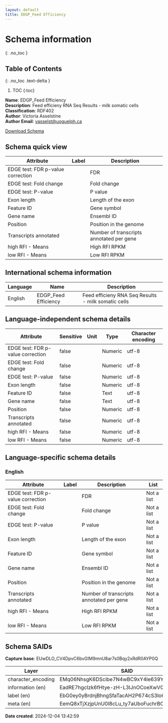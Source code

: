 ```yaml
---
layout: default  
title: EDGP_Feed Efficiency  
---
```


# Schema information
{: .no_toc }

## Table of Contents
{: .no_toc .text-delta }

1. TOC
{:toc}

**Name**: EDGP_Feed Efficiency  
**Description**: Feed efficieny RNA Seq Results - milk somatic cells  
**Classification**: RDF402  
**Author**: Victoria Asselstine  
**Author Email**: vasselst@uoguelph.ca  

[Download Schema](EDGP_Feed_OCA_bundle.zip)  

## Schema quick view

| Attribute | Label | Description |
| --- | --- | --- |
| EDGE test: FDR p-value correction |  | FDR |
| EDGE test: Fold change |  | Fold change |
| EDGE test: P-value |  | P value |
| Exon length |  | Length of the exon |
| Feature ID |  | Gene symbol |
| Gene name |  | Ensembl ID |
| Position |  | Position in the genome |
| Transcripts annotated |  | Number of transcripts annotated per gene |
| high RFI - Means |  | High RFI RPKM |
| low RFI - Means |  | Low RFI RPKM |

## International schema information

| Language | Name | Description |
| --- | --- | --- |
| English | EDGP_Feed Efficiency | Feed efficieny RNA Seq Results - milk somatic cells |

## Language-independent schema details

| Attribute | Sensitive | Unit | Type | Character encoding |
| --- | --- | --- | --- | --- |
| EDGE test: FDR p-value correction | false |  | Numeric | utf-8 |
| EDGE test: Fold change | false |  | Numeric | utf-8 |
| EDGE test: P-value | false |  | Numeric | utf-8 |
| Exon length | false |  | Numeric | utf-8 |
| Feature ID | false |  | Text | utf-8 |
| Gene name | false |  | Text | utf-8 |
| Position | false |  | Numeric | utf-8 |
| Transcripts annotated | false |  | Numeric | utf-8 |
| high RFI - Means | false |  | Numeric | utf-8 |
| low RFI - Means | false |  | Numeric | utf-8 |

## Language-specific schema details

### English

| Attribute | Label | Description | List |
| --- | --- | --- | --- |
| EDGE test: FDR p-value correction |  | FDR | Not a list |
| EDGE test: Fold change |  | Fold change | Not a list |
| EDGE test: P-value |  | P value | Not a list |
| Exon length |  | Length of the exon | Not a list |
| Feature ID |  | Gene symbol | Not a list |
| Gene name |  | Ensembl ID | Not a list |
| Position |  | Position in the genome | Not a list |
| Transcripts annotated |  | Number of transcripts annotated per gene | Not a list |
| high RFI - Means |  | High RFI RPKM | Not a list |
| low RFI - Means |  | Low RFI RPKM | Not a list |

## Schema SAIDs

**Capture base**: EUwDLO_CV4DpvC6bvGIM9mnU8ar7s0Bqy2xRdR0AYP0Q

| Layer | SAID |
| --- | --- |
| character_encoding | EMq06NhsgK6DScibe7N4wBC9xY4le639Y7PldmBlfdkA |
| information (en) | EadRE7hgcIzk6fHtye-zH-L3IJnOCoeXwV0ossBxdc0Q |
| label (en) | EbG0ey0yBrdnjBhngSfaTacAH2P674cS3lo6T3XoDqbU |
| meta (en) | EemQ8xTjXzjpUnU0l8cLu_ty7aUboFuchrBC2DFbGSjY |

**Date created**: 2024-12-04 13:42:59

